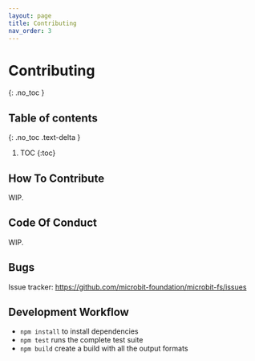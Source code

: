 ```yaml
---
layout: page
title: Contributing
nav_order: 3
---
```


# Contributing

{: .no_toc }

## Table of contents

{: .no_toc .text-delta }

1. TOC
   {:toc}

## How To Contribute

WIP.

## Code Of Conduct

WIP.

## Bugs

Issue tracker: https://github.com/microbit-foundation/microbit-fs/issues

## Development Workflow

- `npm install` to install dependencies
- `npm test` runs the complete test suite
- `npm build` create a build with all the output formats
